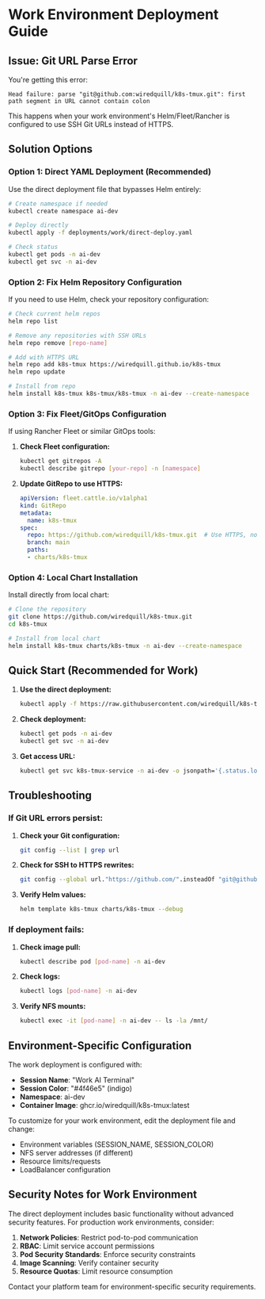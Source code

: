 # Work Environment Deployment Guide

## Issue: Git URL Parse Error

You're getting this error:
```
Head failure: parse "git@github.com:wiredquill/k8s-tmux.git": first path segment in URL cannot contain colon
```

This happens when your work environment's Helm/Fleet/Rancher is configured to use SSH Git URLs instead of HTTPS.

## Solution Options

### Option 1: Direct YAML Deployment (Recommended)
Use the direct deployment file that bypasses Helm entirely:

```bash
# Create namespace if needed
kubectl create namespace ai-dev

# Deploy directly
kubectl apply -f deployments/work/direct-deploy.yaml

# Check status
kubectl get pods -n ai-dev
kubectl get svc -n ai-dev
```

### Option 2: Fix Helm Repository Configuration
If you need to use Helm, check your repository configuration:

```bash
# Check current helm repos
helm repo list

# Remove any repositories with SSH URLs
helm repo remove [repo-name]

# Add with HTTPS URL
helm repo add k8s-tmux https://wiredquill.github.io/k8s-tmux
helm repo update

# Install from repo
helm install k8s-tmux k8s-tmux/k8s-tmux -n ai-dev --create-namespace
```

### Option 3: Fix Fleet/GitOps Configuration
If using Rancher Fleet or similar GitOps tools:

1. **Check Fleet configuration:**
   ```bash
   kubectl get gitrepos -A
   kubectl describe gitrepo [your-repo] -n [namespace]
   ```

2. **Update GitRepo to use HTTPS:**
   ```yaml
   apiVersion: fleet.cattle.io/v1alpha1
   kind: GitRepo
   metadata:
     name: k8s-tmux
   spec:
     repo: https://github.com/wiredquill/k8s-tmux.git  # Use HTTPS, not SSH
     branch: main
     paths:
     - charts/k8s-tmux
   ```

### Option 4: Local Chart Installation
Install directly from local chart:

```bash
# Clone the repository
git clone https://github.com/wiredquill/k8s-tmux.git
cd k8s-tmux

# Install from local chart
helm install k8s-tmux charts/k8s-tmux -n ai-dev --create-namespace
```

## Quick Start (Recommended for Work)

1. **Use the direct deployment:**
   ```bash
   kubectl apply -f https://raw.githubusercontent.com/wiredquill/k8s-tmux/main/deployments/work/direct-deploy.yaml
   ```

2. **Check deployment:**
   ```bash
   kubectl get pods -n ai-dev
   kubectl get svc -n ai-dev
   ```

3. **Get access URL:**
   ```bash
   kubectl get svc k8s-tmux-service -n ai-dev -o jsonpath='{.status.loadBalancer.ingress[0].ip}'
   ```

## Troubleshooting

### If Git URL errors persist:
1. **Check your Git configuration:**
   ```bash
   git config --list | grep url
   ```

2. **Check for SSH to HTTPS rewrites:**
   ```bash
   git config --global url."https://github.com/".insteadOf "git@github.com:"
   ```

3. **Verify Helm values:**
   ```bash
   helm template k8s-tmux charts/k8s-tmux --debug
   ```

### If deployment fails:
1. **Check image pull:**
   ```bash
   kubectl describe pod [pod-name] -n ai-dev
   ```

2. **Check logs:**
   ```bash
   kubectl logs [pod-name] -n ai-dev
   ```

3. **Verify NFS mounts:**
   ```bash
   kubectl exec -it [pod-name] -n ai-dev -- ls -la /mnt/
   ```

## Environment-Specific Configuration

The work deployment is configured with:
- **Session Name**: "Work AI Terminal" 
- **Session Color**: "#4f46e5" (indigo)
- **Namespace**: ai-dev
- **Container Image**: ghcr.io/wiredquill/k8s-tmux:latest

To customize for your work environment, edit the deployment file and change:
- Environment variables (SESSION_NAME, SESSION_COLOR)
- NFS server addresses (if different)
- Resource limits/requests
- LoadBalancer configuration

## Security Notes for Work Environment

The direct deployment includes basic functionality without advanced security features. For production work environments, consider:

1. **Network Policies**: Restrict pod-to-pod communication
2. **RBAC**: Limit service account permissions
3. **Pod Security Standards**: Enforce security constraints
4. **Image Scanning**: Verify container security
5. **Resource Quotas**: Limit resource consumption

Contact your platform team for environment-specific security requirements.